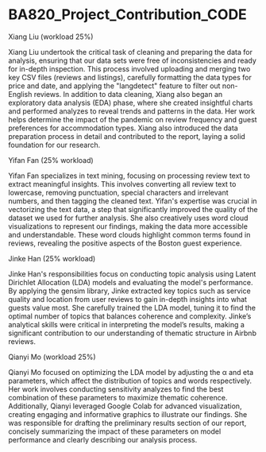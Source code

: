 # BA820_Project_Contribution_CODE

Xiang Liu (workload 25%)

Xiang Liu undertook the critical task of cleaning and preparing the data for analysis, ensuring that our data sets were free of inconsistencies and ready for in-depth inspection. This process involved uploading and merging two key CSV files (reviews and listings), carefully formatting the data types for price and date, and applying the "langdetect" feature to filter out non-English reviews. In addition to data cleaning, Xiang also began an exploratory data analysis (EDA) phase, where she created insightful charts and performed analyzes to reveal trends and patterns in the data. Her work helps determine the impact of the pandemic on review frequency and guest preferences for accommodation types. Xiang also introduced the data preparation process in detail and contributed to the report, laying a solid foundation for our research.

Yifan Fan (25% workload)

Yifan Fan specializes in text mining, focusing on processing review text to extract meaningful insights. This involves converting all review text to lowercase, removing punctuation, special characters and irrelevant numbers, and then tagging the cleaned text. Yifan's expertise was crucial in vectorizing the text data, a step that significantly improved the quality of the dataset we used for further analysis. She also creatively uses word cloud visualizations to represent our findings, making the data more accessible and understandable. These word clouds highlight common terms found in reviews, revealing the positive aspects of the Boston guest experience.

Jinke Han (25% workload)

Jinke Han's responsibilities focus on conducting topic analysis using Latent Dirichlet Allocation (LDA) models and evaluating the model's performance. By applying the gensim library, Jinke extracted key topics such as service quality and location from user reviews to gain in-depth insights into what guests value most. She carefully trained the LDA model, tuning it to find the optimal number of topics that balances coherence and complexity. Jinke’s analytical skills were critical in interpreting the model’s results, making a significant contribution to our understanding of thematic structure in Airbnb reviews.

Qianyi Mo (workload 25%)

Qianyi Mo focused on optimizing the LDA model by adjusting the α and eta parameters, which affect the distribution of topics and words respectively. Her work involves conducting sensitivity analyzes to find the best combination of these parameters to maximize thematic coherence. Additionally, Qianyi leveraged Google Colab for advanced visualization, creating engaging and informative graphics to illustrate our findings. She was responsible for drafting the preliminary results section of our report, concisely summarizing the impact of these parameters on model performance and clearly describing our analysis process.
